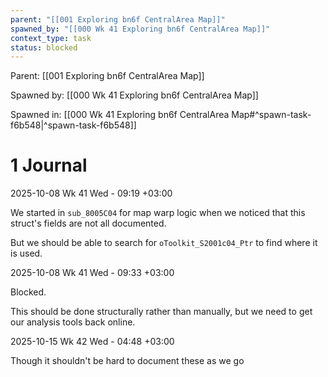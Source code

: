 ```yaml
---
parent: "[[001 Exploring bn6f CentralArea Map]]"
spawned_by: "[[000 Wk 41 Exploring bn6f CentralArea Map]]"
context_type: task
status: blocked
---
```


Parent: [[001 Exploring bn6f CentralArea Map]]

Spawned by: [[000 Wk 41 Exploring bn6f CentralArea Map]]

Spawned in: [[000 Wk 41 Exploring bn6f CentralArea Map#^spawn-task-f6b548|^spawn-task-f6b548]]

# 1 Journal

2025-10-08 Wk 41 Wed - 09:19 +03:00

We started in `sub_8005C04` for map warp logic when we noticed that this struct's fields are not all documented. 

But we should be able to search for `oToolkit_S2001c04_Ptr` to find where it is used.

2025-10-08 Wk 41 Wed - 09:33 +03:00

Blocked.

This should be done structurally rather than manually, but we need to get our analysis tools back online.

2025-10-15 Wk 42 Wed - 04:48 +03:00

Though it shouldn't be hard to document these as we go